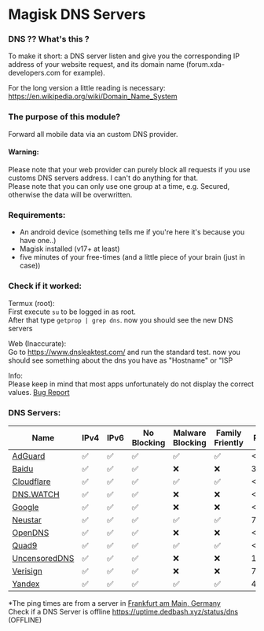 # Magisk DNS Servers

### DNS ?? What's this ?

To make it short: a DNS server listen and give you the corresponding IP address of your website request, and its domain name (forum.xda-developers.com for example).

For the long version a little reading is necessary: https://en.wikipedia.org/wiki/Domain_Name_System

### The purpose of this module?
Forward all mobile data via an custom DNS provider. 


#### Warning:

Please note that your web provider can purely block all requests if you use customs DNS servers address. I can't do anything for that.<br>
Please note that you can only use one group at a time, e.g. Secured, otherwise the data will be overwritten. 

### Requirements:
- An android device (something tells me if you're here it's because you have one..)
- Magisk installed (v17+ at least)
- five minutes of your free-times (and a little piece of your brain (just in case))

### Check if it worked:
Termux (root):<br>
First execute `su` to be logged in as root.<br>
After that type `getprop | grep dns`. now you should see the new DNS servers

Web (Inaccurate):<br>
Go to https://www.dnsleaktest.com/ and run the standard test. now you should see something about the dns you have as "Hostname" or "ISP

Info:<br>
Please keep in mind that most apps unfortunately do not display the correct values. <a href="https://github.com/DedBash/Magisk-DNS-Servers/issues/1#issuecomment-1387693408">Bug Report</a>

### DNS Servers:
| Name | IPv4 | IPv6 | No Blocking | Malware Blocking | Family Friently | Ping* | 
|--|--|--|--|--|--|--|
| <a href="https://adguard-dns.io/">AdGuard</a> | ✅ | ✅ | ✅ | ✅ | ✅ | <1ms | 
| <a href="https://dudns.baidu.com/">Baidu</a> | ✅ | ✅ | ✅ | ❌ | ❌ | 312ms | 
| <a href="https://1.1.1.1/">Cloudflare</a> | ✅ | ✅ | ✅ | ✅ | ✅ | <1ms |
| <a href="https://dns.watch/">DNS.WATCH</a> | ✅ | ✅ | ✅ | ❌ | ❌ | <1ms |
| <a href="https://developers.google.com/speed/public-dns">Google</a> | ✅ | ✅ | ✅ | ❌ | ❌ | <1ms | 
| <a href="https://www.publicdns.neustar/">Neustar</a> | ✅ | ✅ | ✅ | ✅ | ✅ | 7ms |
| <a href="https://www.opendns.com/">OpenDNS</a> | ✅ | ✅ | ✅ | ❌ | ❌ | <1ms | 
| <a href="https://www.quad9.net/">Quad9</a> | ✅ | ✅ | ✅ | ✅ | ✅ | <1ms |
| <a href="https://blog.uncensoreddns.org/">UncensoredDNS</a> | ✅ | ✅ | ✅ | ❌ | ❌ | 14ms | 
| <a href="https://www.verisign.com/">Verisign</a> | ✅ | ✅ | ✅ | ❌ | ❌ | 7ms | 
| <a href="https://dns.yandex.com/">Yandex</a> | ✅ | ✅ | ✅ | ✅ | ✅ | 40ms | 

*The ping times are from a server in <a href="https://deinserverhost.de/store/aff.php?aff=4815">Frankfurt am Main, Germany</a><br>
Check if a DNS Server is offline https://uptime.dedbash.xyz/status/dns (OFFLINE)

